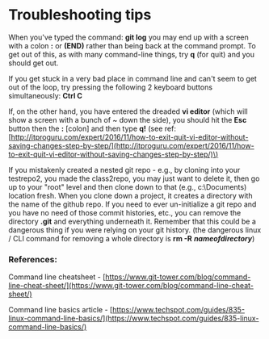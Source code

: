 # Troubleshooting tips

When you've typed the command: **git log** you may end up with a screen with a colon **:** or **\(END\)** rather than being back at the command prompt. To get out of this, as with many command-line things, try **q** \(for quit\) and you should get out. 

If you get stuck in a very bad place in command line and can't seem to get out of the loop, try pressing the following 2 keyboard buttons simultaneously: **Ctrl C**   


If, on the other hand, you have entered the dreaded **vi editor** \(which will show a screen with a bunch of ~ down the side\), you should hit the **Esc** button then the **:**  \[colon\] and then type **q!** \(see ref: [http://itproguru.com/expert/2016/11/how-to-exit-quit-vi-editor-without-saving-changes-step-by-step/](http://itproguru.com/expert/2016/11/how-to-exit-quit-vi-editor-without-saving-changes-step-by-step/)\)

If you mistakenly created a nested git repo - e.g., by cloning into your testrepo2, you made the class2repo, you may just want to delete it, then go up to your "root" level and then clone down to that \(e.g., c:\Documents\) location fresh. When you clone down a project, it creates a directory with the name of the github repo. If you need to ever un-initialize a git repo and you have no need of those commit histories, etc., you can remove the directory **.git** and everything underneath it. Remember that this could be a dangerous thing if you were relying on your git history. \(the dangerous linux / CLI command for removing a whole directory is **rm -R** _**nameofdirectory**_\)

### References:

Command line cheatsheet - [https://www.git-tower.com/blog/command-line-cheat-sheet/](https://www.git-tower.com/blog/command-line-cheat-sheet/)

Command line basics article - [https://www.techspot.com/guides/835-linux-command-line-basics/](https://www.techspot.com/guides/835-linux-command-line-basics/)



